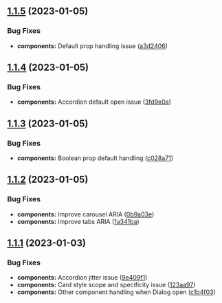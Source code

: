 ## [1.1.5](https://github.com/jacecotton/tcds/compare/v1.1.4...v1.1.5) (2023-01-05)


### Bug Fixes

* **components:** Default prop handling issue ([a3d2406](https://github.com/jacecotton/tcds/commit/a3d2406144cb121811c14189d2779c3584b7ddc6))



## [1.1.4](https://github.com/jacecotton/tcds/compare/v1.1.3...v1.1.4) (2023-01-05)


### Bug Fixes

* **components:** Accordion default open issue ([3fd9e0a](https://github.com/jacecotton/tcds/commit/3fd9e0a4d47b503476e1239c6d0df4563f0dec87))



## [1.1.3](https://github.com/jacecotton/tcds/compare/v1.1.2...v1.1.3) (2023-01-05)


### Bug Fixes

* **components:** Boolean prop default handling ([c028a71](https://github.com/jacecotton/tcds/commit/c028a7153211722ca077c6a763a794db9237b984))



## [1.1.2](https://github.com/jacecotton/tcds/compare/v1.1.1...v1.1.2) (2023-01-05)


### Bug Fixes

* **components:** Improve carousel ARIA ([0b9a03e](https://github.com/jacecotton/tcds/commit/0b9a03e76a66b776f5699b3303ff89c8e9d49097))
* **components:** Improve tabs ARIA ([1a341ba](https://github.com/jacecotton/tcds/commit/1a341baa1257a2503c99ebd8083defdf6b5d5cf0))



## [1.1.1](https://github.com/jacecotton/tcds/compare/v1.1.0...v1.1.1) (2023-01-03)


### Bug Fixes

* **components:** Accordion jitter issue ([9e409f1](https://github.com/jacecotton/tcds/commit/9e409f182862bf0a5a00184981d303376b2782fb))
* **components:** Card style scope and specificity issue ([123aa97](https://github.com/jacecotton/tcds/commit/123aa97ef73f497b5ae21edf4f7fe3c7d5fabee0))
* **components:** Other component handling when Dialog open ([c1b4f03](https://github.com/jacecotton/tcds/commit/c1b4f0326ca92b20577aba711318b0c07647c8fe))



